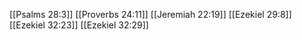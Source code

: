 [[Psalms 28:3]]
[[Proverbs 24:11]]
[[Jeremiah 22:19]]
[[Ezekiel 29:8]]
[[Ezekiel 32:23]]
[[Ezekiel 32:29]]
